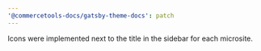 ```yaml
---
'@commercetools-docs/gatsby-theme-docs': patch
---
```


Icons were implemented next to the title in the sidebar for each microsite.
